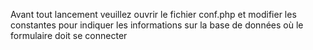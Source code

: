 Avant tout lancement veuillez ouvrir le fichier conf.php et modifier les constantes pour indiquer les informations sur la base de données où le formulaire doit se connecter
